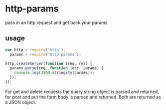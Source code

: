 http-params
===

pass in an http request and get back your params

## usage

````js
var http = require('http'),
  params = require('http-params');

http.createServer(function (req, res) {
  params.parse(req, function (err, params) {
    console.log(JSON.stringify(params));
  });
});
````

For get and delete requests the query string object is parsed and returned, for post and put the form body is parsed and returned. Both are returned as a JSON object.
